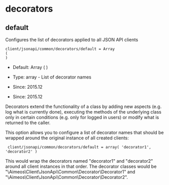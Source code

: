 
# decorators
## default

Configures the list of decorators applied to all JSON API clients

```
client/jsonapi/common/decorators/default = Array
(
)
```

* Default: Array
(
)

* Type: array - List of decorator names
* Since: 2015.12
* Since: 2015.12

Decorators extend the functionality of a class by adding new aspects
(e.g. log what is currently done), executing the methods of the underlying
class only in certain conditions (e.g. only for logged in users) or
modify what is returned to the caller.

This option allows you to configure a list of decorator names that should
be wrapped around the original instance of all created clients:

```
 client/jsonapi/common/decorators/default = array( 'decorator1', 'decorator2' )
```

This would wrap the decorators named "decorator1" and "decorator2" around
all client instances in that order. The decorator classes would be
"\Aimeos\Client\JsonApi\Common\Decorator\Decorator1" and
"\Aimeos\Client\JsonApi\Common\Decorator\Decorator2".
